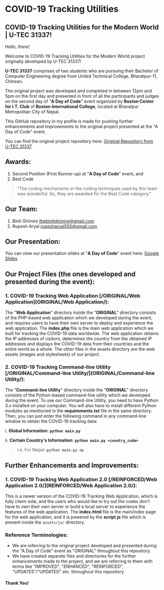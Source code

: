 # COVID-19 Tracking Utilities
## COVID-19 Tracking Utilities for the Modern World | U-TEC 31337!

Hello, there!

Welcome to COVID-19 Tracking Utilities for the Modern World project originally developed by U-TEC 31337!

**U-TEC 31337** comprises of two students who are pursuing their Bachelor of Computer Engineering degree from United Technical College, Bharatpur-11, Chitwan.

The original project was developed and completed in between 12pm and 5pm on the first day and presented in front of all the participants and judges on the second day of "**A Day of Code**" event organized by **Boston Center for I.T. Club** of **Boston International College**, located at Bharatpur Metropolitan City of Nepal.

This GitHub repository in my profile is made for pushing further enhancements and improvements to the original project presented at the "A Day of Code" event.

You can find the original project repository here: [Original Repository from U-TEC 31337](https://github.com/U-TEC-A/A-Day-of-Code)

## Awards:
1. Second Position (First Runner-up) at "**A Day of Code**" event, and
2. Best Code
> "The coding mechanisms or the coding techniques used by this team was wonderful. So, they are awarded for the Best Code category."

## Our Team:
1. Binit Ghimire <thebinitghimire@gmail.com>
2. Rupesh Aryal <rupesharyal555@gmail.com>

## Our Presentation:
You can view our presentation slides at "**A Day of Code**" event here: [Google Slides](https://docs.google.com/presentation/d/1dI5LJDQotIAMSOubPi6oShPsm54MiHI8JxljozHXd3k/edit?usp=sharing)

## Our Project Files (the ones developed and presented during the event):

### 1. COVID-19 Tracking Web Application [/ORIGINAL/Web Application](ORIGINAL/Web Application/):
The "**Web Application**" directory inside the "**ORIGINAL**" directory consists of the PHP-based web application which we developed during the event, and requires users to have their own server to deploy and experience the web application. The **index.php** file is the main web application which we built for tracking the COVID-19 data worldwide. The web application obtains the IP addresses of visitors, determines the country from the obtained IP addresses and displays the COVID-19 data from their countries and the entire world as a whole. The other files in the assets directory are the web assets (images and stylesheets) of our project.

### 2. COVID-19 Tracking Command-line Utility [/ORIGINAL/Command-line Utility/](ORIGINAL/Command-line Utility/):
The "**Command-line Utility**" directory inside the "**ORIGINAL**" directory consists of the Python-based command-line utility which we developed during the event. To use our Command-line Utility, you need to have Python 3.x installed on your computer. You will also have to install different Python modules as mentioned in the **requirements.txt** file in the same directory. Then, you can just enter the following command in any command-line window to obtain the COVID-19 tracking data:

i. **Global Information**: **`python main.py`**	

ii. **Certain Country's Information**: **`python main.py <country_code>`**
> i.e. For Nepal: **`python main.py np`**

## Further Enhancements and Improvements:
### 1. COVID-19 Tracking Web Application 2.0 [/REINFORCED/Web Application 2.0/](REINFORCED/Web Application 2.0/):
This is a newer version of the COVID-19 Tracking Web Application, which is fully client-side, and the users who would like to try out the codes don't have to own their own server or build a local server to experience the features of the web application. The **index.html** file is the main/index page for the web application, and it is powered by the **script.js** file which is present inside the `assets/js/` directory.

### Reference Terminologies:
* We are referring to the original project developed and presented during the "A Day of Code" event as "ORIGINAL" throughout this repository.
* We have created separate files and directories for the further enhancements made to the project, and we are referring to them with terms like "IMPROVED", "ENHANCED", "REINFORCED", "UPDATES"/"UPDATED" etc. throughout this repository.

#### **Thank You!**